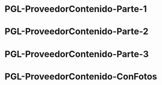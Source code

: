 # PGL-ProveedorContenido-Parte-1
# PGL-ProveedorContenido-Parte-2
# PGL-ProveedorContenido-Parte-3
# PGL-ProveedorContenido-ConFotos
